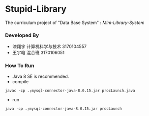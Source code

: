 # Stupid-Library
The curriculum project of "Data Base System" :  *Mini-Library-System*

### Developed By
- 漆翔宇  计算机科学与技术  3170104557
- 王宇晗  混合班   3170106051

### How To Run
- Java 8 SE is recommended.
- compile
```shell
javac -cp .;mysql-connector-java-8.0.15.jar procLaunch.java
```
- run
```shell
java -cp .;mysql-connector-java-8.0.15.jar procLaunch
```



